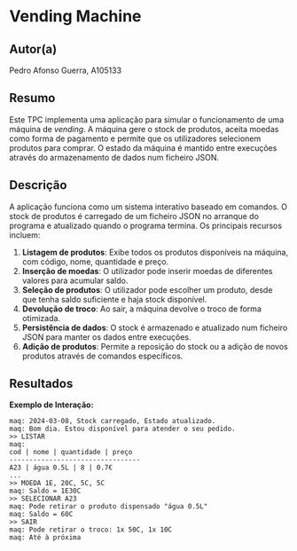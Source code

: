 # Vending Machine

## Autor(a)

Pedro Afonso Guerra, A105133

## Resumo

Este TPC implementa uma aplicação para simular o funcionamento de uma máquina de _vending_. A máquina gere o stock de produtos, aceita moedas como forma de pagamento e permite que os utilizadores selecionem produtos para comprar. O estado da máquina é mantido entre execuções através do armazenamento de dados num ficheiro JSON.

## Descrição

A aplicação funciona como um sistema interativo baseado em comandos. O stock de produtos é carregado de um ficheiro JSON no arranque do programa e atualizado quando o programa termina. Os principais recursos incluem:

1. **Listagem de produtos**: Exibe todos os produtos disponíveis na máquina, com código, nome, quantidade e preço.
2. **Inserção de moedas**: O utilizador pode inserir moedas de diferentes valores para acumular saldo.
3. **Seleção de produtos**: O utilizador pode escolher um produto, desde que tenha saldo suficiente e haja stock disponível.
4. **Devolução de troco**: Ao sair, a máquina devolve o troco de forma otimizada.
5. **Persistência de dados**: O stock é armazenado e atualizado num ficheiro JSON para manter os dados entre execuções.
6. **Adição de produtos**: Permite a reposição do stock ou a adição de novos produtos através de comandos específicos.

## Resultados

**Exemplo de Interação:**
```
maq: 2024-03-08, Stock carregado, Estado atualizado.
maq: Bom dia. Estou disponível para atender o seu pedido.
>> LISTAR
maq:
cod | nome | quantidade | preço
---------------------------------
A23 | água 0.5L | 8 | 0.7€
...
>> MOEDA 1E, 20C, 5C, 5C
maq: Saldo = 1E30C
>> SELECIONAR A23
maq: Pode retirar o produto dispensado "água 0.5L"
maq: Saldo = 60C
>> SAIR
maq: Pode retirar o troco: 1x 50C, 1x 10C
maq: Até à próxima
```


